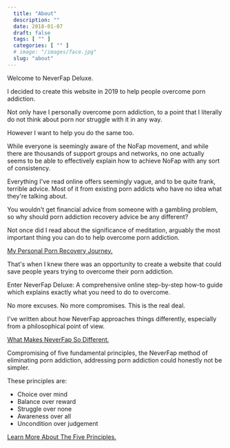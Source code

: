 ```yaml
---
  title: "About"
  description: ""
  date: 2018-01-07
  draft: false
  tags: [ "" ]
  categories: [ "" ]
  # image: "/images/face.jpg"
  slug: "about"
---
```


Welcome to NeverFap Deluxe.

I decided to create this website in 2019 to help people overcome porn addiction.

Not only have I personally overcome porn addiction, to a point that I literally do not think about porn nor struggle with it in any way.

However I want to help you do the same too. 

While everyone is seemingly aware of the NoFap movement, and while there are thousands of support groups and networks, no one actually seems to be able to  effectively explain how to achieve NoFap with any sort of consistency.

Everything I've read online offers seemingly vague, and to be quite frank, terrible advice. Most of it from existing porn addicts who have no idea what they're talking about. 

You wouldn't get financial advice from someone with a gambling problem, so why should porn addiction recovery advice be any different?

Not once did I read about the significance of meditation, arguably the most important thing you can do to help overcome porn addiction.

<div class="button__wrapper">
  <a class="button button__secondary" href="/guide/my-personal-porn-recovery-journey">My Personal Porn Recovery Journey.</a>
</div>

That's when I knew there was an opportunity to create a website that could save people years trying to overcome their porn addiction. 

Enter NeverFap Deluxe: A comprehensive online step-by-step how-to guide which explains exactly what you need to do to overcome. 

No more excuses. No more compromises. This is the real deal.

I've written about how NeverFap approaches things differently, especially from a philosophical point of view. 

<div class="button__wrapper">
  <a class="button button__secondary" href="/guide/what-makes-neverfap-so-different/">What Makes NeverFap So Different.</a>
</div>

Compromising of five fundamental principles, the NeverFap method of eliminating porn addiction, addressing porn addiction could honestly not be simpler. 

These principles are:

<div class="homepage__section">
  <ul class="five__principles__list">
    <li class="five__principles__item">Choice over mind</li>
    <li class="five__principles__item">Balance over reward</li>
    <li class="five__principles__item">Struggle over none</li>
    <li class="five__principles__item">Awareness over all</li>
    <li class="five__principles__item">Uncondition over judgement</li>
  </ul>
</div>

<div class="button__wrapper">
  <a class="button button__secondary" href="/guide/the-five-fundamental-principles-of-neverfap">Learn More About The Five Principles.</a>
</div>


